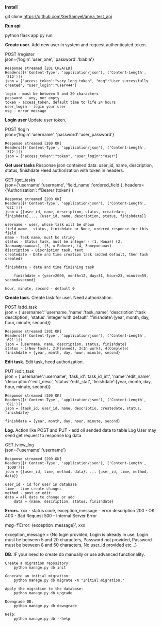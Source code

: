 **Install**

git clone https://github.com/SerSamyel/anna_test_api

**Run api**

python flask app.py run 

**Create user.**
  Add new user in system and request authenticated token.

POST /register      
    json={'login':'user_one', 'password':'blabla'}

    Response streamed [201 CREATED]
    Headers([('Content-Type', 'application/json'), ('Content-Length', '312')])
    json = {"access_token":"very long token", "msg":"User successfully created", "user_login":"user444"}

    login - must be between 5 and 20 characters
    password - any, not empty
    token - access_token, default time to life 24 hours
    user_login - login your user
    msg - error message

**Login user**
    Update user token.

POST /login        
    json={'login':'username', 'password':'user_password'}

    Response streamed [200 OK]
    Headers([('Content-Type', 'application/json'), ('Content-Length', '312')])
    json = {"access_token":"token", "user_login":"user"}


**Get user tasks**
    Response json contained data: user_id, name, description, status, finishdate
    Heed authorization with token in headers.

GET /get_tasks     
    json={'username':'username', 'field_name':'ordered_field'}, headers={'Authorization': f'Bearer {token}'}

    Response streamed [200 OK]
    Headers([('Content-Type', 'application/json'), ('Content-Length', '621')])
    json = {{user_id, name, description, status, createdate, finishdate},... {user_id, name, description, status, finishdate}}

    username - user, whose task will be shown
    field_name - status, finishdate or None, ordered response for this field
    name - Task name, must be string
    status - Status task, must be integer - (1, Новая) (2, Запланированная), (3, в Работе), (4, Завершенная)
    discription - Discription task, text
    createdate - Date and time creation task (added default, then task created)
    
    finishdate - date and time finishing task
    
        finishdate = {year=2000, month=12, day=31, hour=23, minute=59, second=second}
    
    hour, minute, second - default 0


**Create task.**
    Create task for user. Need authorization.

POST /add_task     
    json = {'username':''username, 'name':'task_name', 'description':'task desctiption', 'status':'integer with default', 'finishdate':{year, month, day, hour, minute, second}}

    Response streamed [201 OK]
    Headers([('Content-Type', 'application/json'), ('Content-Length', '621')])
    json = {username, name, description, status, finishdate}
    status - 1(New task), 2(Planned), 3(In work), 4(Complete)
    finishdate = {year, month, day, hour, minute, second}


**Edit task.**
    Edit task, heed authorization.

PUT /edit_task     
    json = {'username':'username', 'task_id':'task_id_int', 'name':'edit_name', 'description':'edit_desc', 'status':'edit_stat', 'finishdate':{year, month, day, hour, minute, second}}

    Response streamed [200 OK]
    Headers([('Content-Type', 'application/json'), ('Content-Length', '621')])
    json = {task_id, user_id, name, descriptio, createdate, status, finishdate}
    
    finishdate = {year, month, day, hour, minute, second}

**Log.**
    Action like POST and PUT - add oll sended data to table Log
    User may send get request to response log data

GET /view_log      
    json={'username':'username'}

    Response streamed [200 OK]
    Headers([('Content-Type', 'application/json'), ('Content-Length', '1609')])
    json = {{user_id, time, method, data}, ... {user_id, time, method, data}}

    user_id - id for user in database
    time - time create changes
    method - post or edit
    data = all data to change or add
        data = {name, description, status, finishdate}



**Errors.**
xxx - status code, exception_message - error description
    200 - OK
    400 - Bad Request
    500 - Internal Server Error
    
msg=f'Error: {exception_message}', xxx

exception_message = {No login provided, Login is already in use,
                     Login must be between 5 and 20 characters,
                     Password not provided,
                     Password must be between 8 and 50 characters,
                     No user_id provided
                     etc...}


**DB.**
IF your need to create db manually or use advanced functionality.

    Create a migration repository:
        python manage.py db init

    Generate an initial migration:
        python manage.py db migrate -m "Initial migration."
        
    Apply the migration to the database:
        python manage.py db upgrade
    
    Downgrade DB:
        python manage.py db downgrade
    
    Help:
        python manage.py db --help
        
